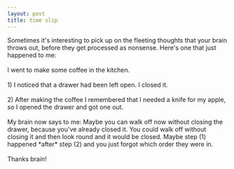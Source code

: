 ```yaml
---
layout: post
title: time slip
---
```


<div class="entry-item s2-entrytext">Sometimes it's interesting to pick up on the fleeting thoughts that your brain throws out, before they get processed as nonsense. Here's one that just happened to me:<br/><br/>I went to make some coffee in the kitchen. <br/><br/>1) I noticed that a drawer had been left open. I closed it.<br/><br/>2) After making the coffee I remembered that I needed a knife for my apple, so I opened the drawer and got one out. <br/><br/>My brain now says to me: Maybe you can walk off now without closing the drawer, because you've already closed it. You could walk off without closing it and then look round and it would be closed. Maybe step (1) happened *after* step (2) and you just forgot which order they were in. <br/><br/>Thanks brain!</div>